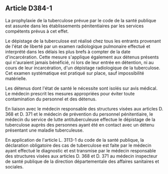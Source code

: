 Article D384-1
----
La prophylaxie de la tuberculose prévue par le code de la santé publique est
assurée dans les établissements pénitentiaires par les services compétents
prévus à cet effet.

Le dépistage de la tuberculose est réalisé chez tous les entrants provenant de
l'état de liberté par un examen radiologique pulmonaire effectué et interprété
dans les délais les plus brefs à compter de la date d'incarcération. Cette
mesure s'applique également aux détenus présents qui n'auraient jamais
bénéficié, ni lors de leur entrée en détention, ni au cours de leur
incarcération, d'un dépistage radiologique de la tuberculose. Cet examen
systématique est pratiqué sur place, sauf impossibilité matérielle.

Les détenus dont l'état de santé le nécessite sont isolés sur avis médical. Le
médecin prescrit les mesures appropriées pour éviter toute contamination du
personnel et des détenus.

En liaison avec le médecin responsable des structures visées aux articles D. 368
et D. 371 et le médecin de prévention du personnel pénitentiaire, le médecin du
service de lutte antituberculeuse effectue le dépistage de la tuberculose auprès
des personnes ayant été en contact avec un détenu présentant une maladie
tuberculeuse.

En application de l'article L. 3113-1 du code de la santé publique, la
déclaration obligatoire des cas de tuberculose est faite par le médecin ayant
effectué le diagnostic et est transmise par le médecin responsable des
structures visées aux articles D. 368 et D. 371 au médecin inspecteur de santé
publique de la direction départementale des affaires sanitaires et sociales.
